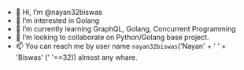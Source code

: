 - 👋 Hi, I’m @nayan32biswas
- 👀 I’m interested in Golang
- 🌱 I’m currently learning GraphQL, Golang, Concurrent Programming
- 💞️ I’m looking to collaborate on Python/Golang base project.
- 📫 You can reach me by user name `nayan32biswas`('Nayan' + ' ' + 'Biswas' (' '==32)) almost any whare.
